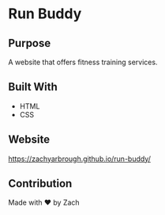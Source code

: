 # Run Buddy

## Purpose
A website that offers fitness training services.

## Built With
* HTML
* CSS

## Website
https://zachyarbrough.github.io/run-buddy/

## Contribution
Made with ❤️ by Zach
